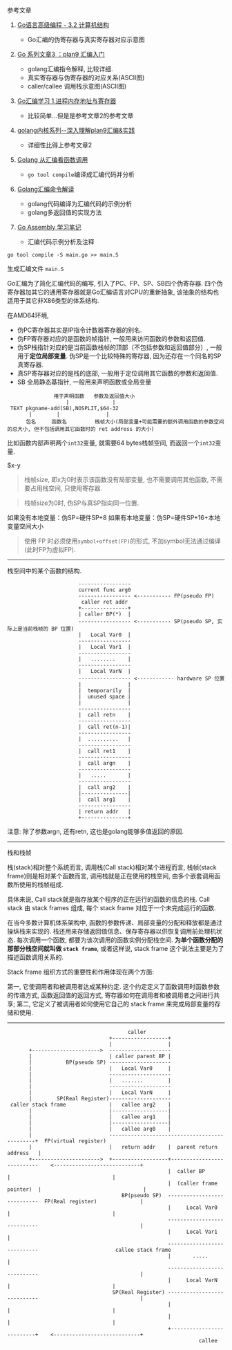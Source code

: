 参考文章

1. [Go语言高级编程 - 3.2 计算机结构](https://www.jishuchi.com/read/GO/681?wd=http)
      - Go汇编的伪寄存器与真实寄存器对应示意图
2. [Go 系列文章3 ：plan9 汇编入门](http://xargin.com/plan9-assembly/)
      - golang汇编指令解释, 比较详细.
      - 真实寄存器与伪寄存器的对应关系(ASCII图)
      - caller/callee 调用栈示意图(ASCII图)
3. [Go汇编学习 1.进程内存地址与寄存器](https://mzh.io/进程内存地址空间/)
      - 比较简单...但是是参考文章2的参考文章
4. [golang内核系列--深入理解plan9汇编&实践](https://zhuanlan.zhihu.com/p/56750445)
      - 详细性比得上参考文章2
5. [Golang 从汇编看函数调用](https://laily.net/article/Golang%20从汇编看函数调用)
      - `go tool compile`编译成汇编代码并分析

6. [Golang汇编命令解读](https://www.cnblogs.com/yjf512/p/6132868.html)
      - golang代码编译为汇编代码的示例分析
      - golang多返回值的实现方法

7. [Go Assembly 学习笔记](https://segmentfault.com/a/1190000010984538)
      - 汇编代码示例分析及注释


```
go tool compile -S main.go >> main.S
```

生成汇编文件 `main.S`

Go汇编为了简化汇编代码的编写, 引入了PC、FP、SP、SB四个伪寄存器. 四个伪寄存器加其它的通用寄存器就是Go汇编语言对CPU的重新抽象, 该抽象的结构也适用于其它非X86类型的体系结构. 

在AMD64环境, 

- 伪PC寄存器其实是IP指令计数器寄存器的别名. 
- 伪FP寄存器对应的是函数的帧指针, 一般用来访问函数的参数和返回值. 
- 伪SP栈指针对应的是当前函数栈帧的顶部（不包括参数和返回值部分）, 一般用于**定位局部变量**. 伪SP是一个比较特殊的寄存器, 因为还存在一个同名的SP真寄存器. 
- 真SP寄存器对应的是栈的底部, 一般用于定位调用其它函数的参数和返回值. 
- SB 全局静态基指针, 一般用来声明函数或全局变量

```
               用于声明函数   参数及返回值大小
                   |              | 
 TEXT pkgname·add(SB),NOSPLIT,$64-32
       |        |               |
      包名     函数名         栈帧大小(局部变量+可能需要的额外调用函数的参数空间的总大小, 但不包括调用其它函数时的 ret address 的大小)
```

比如函数内部声明两个`int32`变量, 就需要64 bytes栈帧空间, 而返回一个`int32`变量.

$x-y

> 栈帧size, 即x为0时表示该函数没有局部变量, 也不需要调用其他函数, 不需要占用栈空间, 只使用寄存器.

> 栈帧size为0时, 伪SP与真SP指向同一位置.

如果没有本地变量：伪SP=硬件SP+8
如果有本地变量：伪SP=硬件SP+16+本地变量空间大小

> 使用 FP 时必须使用`symbol+offset(FP)`的形式, 不加symbol无法通过编译(此时FP为虚拟FP).

------

栈空间中的某个函数的结构.

```
                       -----------------                                           
                       current func arg0                                           
                       ----------------- <----------- FP(pseudo FP)                
                        caller ret addr                                            
                       +---------------+                                           
                       | caller BP(*)  |                                           
                       ----------------- <----------- SP(pseudo SP, 实际上是当前栈帧的 BP 位置)
                       |   Local Var0  |                                           
                       -----------------                                           
                       |   Local Var1  |                                           
                       -----------------                                           
                       |   ........    |                                           
                       -----------------                                           
                       |   Local VarN  |                                           
                       ----------------- <------------ hardware SP 位置             
                       |               |                                           
                       |  temporarily  |                                           
                       |  unused space |                                           
                       |               |                                           
                       -----------------                                           
                       |  call retn    |                                           
                       -----------------                                           
                       |  call ret(n-1)|                                           
                       -----------------                                           
                       |  ..........   |                                           
                       -----------------                                           
                       |  call ret1    |                                           
                       -----------------                                           
                       |  call argn    |                                           
                       -----------------                                           
                       |   .....       |                                           
                       -----------------                                           
                       |  call arg2    |                                           
                       |---------------|                                           
                       |  call arg1    |                                           
                       -----------------            
                       | return addr   |                                           
                       +---------------+                                           
```

注意: 除了参数argn, 还有retn, 这也是golang能够多值返回的原因.

------

栈和栈帧

栈(stack)相对整个系统而言, 调用栈(Call stack)相对某个进程而言, 栈帧(stack frame)则是相对某个函数而言, 调用栈就是正在使用的栈空间, 由多个嵌套调用函数所使用的栈帧组成. 

具体来说, Call stack就是指存放某个程序的正在运行的函数的信息的栈. Call stack 由 stack frames 组成, 每个 stack frame 对应于一个未完成运行的函数. 

在当今多数计算机体系架构中, 函数的参数传递、局部变量的分配和释放都是通过操纵栈来实现的. 栈还用来存储返回值信息、保存寄存器以供恢复调用前处理机状态. 每次调用一个函数, 都要为该次调用的函数实例分配栈空间. **为单个函数分配的那部分栈空间就叫做 `stack frame`**, 或者这样说, stack frame 这个说法主要是为了描述函数调用关系的. 

Stack frame 组织方式的重要性和作用体现在两个方面:

第一, 它使调用者和被调用者达成某种约定. 这个约定定义了函数调用时函数参数的传递方式, 函数返回值的返回方式, 寄存器如何在调用者和被调用者之间进行共享;
第二, 它定义了被调用者如何使用它自己的 stack frame 来完成局部变量的存储和使用. 

------

```
                                       caller                                                                              
                                 +------------------+                                                                      
                                 |                  |                                                                      
       +---------------------->  --------------------                                                                      
       |                         | caller parent BP |                                                                      
       |           BP(pseudo SP) --------------------                                                                      
       |                         |   Local Var0     |                                                                      
       |                         --------------------                                                                      
       |                         |   .......        |                                                                      
       |                         --------------------                                                                      
       |                         |   Local VarN     |                                                                      
       |        SP(Real Register)--------------------                                                  
 caller stack frame              |   callee arg2    |                                                                      
       |                         |------------------|                                                                      
       |                         |   callee arg1    |                                                                      
       |                         |------------------|                                                                      
       |                         |   callee arg0    |                                                                      
       |                         ----------------------------------------------+  FP(virtual register)                                         
       |                         |   return addr    |  parent return address   |                                           
       +---------------------->  +------------------+---------------------------    <----------------------------+         
                                                    |  caller BP               |                                 |         
                                                    |  (caller frame pointer)  |                                 |         
                                     BP(pseudo SP)  ----------------------------  FP(Real register)              |         
                                                    |     Local Var0           |                                 |         
                                                    ----------------------------                                 |         
                                                    |     Local Var1           |                                           
                                                    ----------------------------                         callee stack frame
                                                    |       .....              |                                           
                                                    ----------------------------                                 |         
                                                    |     Local VarN           |                                 |         
                                  SP(Real Register) ----------------------------                                 |         
                                                    |                          |                                 |         
                                                    |                          |                                 |         
                                                    +--------------------------+    <----------------------------+         
                                                              callee
```
